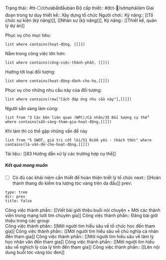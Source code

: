 Trạng thái:: #tt-⚪/chưabắtđầubàn
Độ cấp thiết:: #đct-🍃/sớmphảilàm
Giai đoạn trong tư duy thiết kế:: Xây dựng tổ chức
Người chơi::
Kỹ năng:: [[Tổ chức sự kiện (kỹ năng)]], [[Nhân sự (kỹ năng)]], Kỹ năng:: [[Thiết kế, quản lý dự án]]

Phục vụ cho mục tiêu:
```dataview
list where contains(hoạt-động, [[]])
```
Nằm trong công việc lớn hơn:
```dataview
list where contains(công-việc-thành-phần, [[]])
```
Hướng tới loại đối tượng:
```dataview
list where contains(hoạt-động-dành-cho-họ,[[]])
```
Phục vụ cho những nhu cầu này của đối tượng:
```dataview
list where contains(row["Cách đáp ứng nhu cầu này"],[[]])
```
Người sẵn sàng làm cùng:
```dataview
list from "3 Các bên liên quan (NPC)/Cá nhân/35 Đối tượng cụ thể" where contains(sẵn-sàng-tham-gia-hoạt-động,[[]])
```
Khi làm thì có thể gặp những vấn đề này
```dataview
list from "5 SWOT, giá trị cốt lõi/51 Điểm yếu - thách thức" where contains(là-vấn-đề-cho-hoạt-động,[[]])
```

Tài liệu:: [[83 Hướng dẫn xử lý các trường hợp cụ thể]]
##### Kết quả mong muốn
- [ ] Có đủ các khải niệm cần thiết để hoàn thiện triết lý tổ chức
next:: [[Hoàn thành thang đo kiểm tra lượng tóc vàng trên da đầu]]
prev:
```breadcrumbs
type: tree
dir: prev
title: false
```

Công việc thành phần:: [[Viết bài giới thiệu buổi nói chuyện + Mời các thành viên trong mạng lưới tìm chuyên gia]]
Công việc thành phần:: Đăng bài giới thiệu trong các group  
Công việc thành phần:: [[Mời người tìm hiểu sâu về tổ chức học đến tham gia]]
Công việc thành phần:: [[Mời người tìm hiểu sâu về chủ nghĩa cá nhân đến tham gia]]
Công việc thành phần:: [[Mời người tìm hiểu sâu về tâm lý học nhân văn đến tham gia]]
Công việc thành phần:: [[Mời người tìm hiểu sâu về nghịch lý của lý tính đến tham gia]]
Công việc thành phần:: [[Lên nội dung buổi tóc vàng tóc đen]]